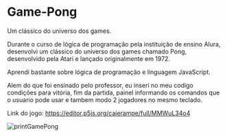 # Game-Pong
Um clássico do universo dos games.

Durante o curso de lógica de programação pela instituição de ensino Alura, desenvolvi um clássico do 
universo dos games chamado Pong, desenvolvido pela Atari e lançado originalmente em 1972.

Aprendi bastante sobre lógica de programação e linguagem JavaScript.

Alem do que foi ensinado pelo professor, eu inseri no meu codigo condições para vitória, fim da partida, 
painel informando os comandos que o usuario pode usar e tambem modo 2 jogadores no mesmo teclado.

Link do jogo: https://editor.p5js.org/caierampe/full/MMWuL34o4

![printGamePong](https://user-images.githubusercontent.com/99665225/167413934-36209c30-19f8-4d8d-a33f-35c4491eeb27.png)

